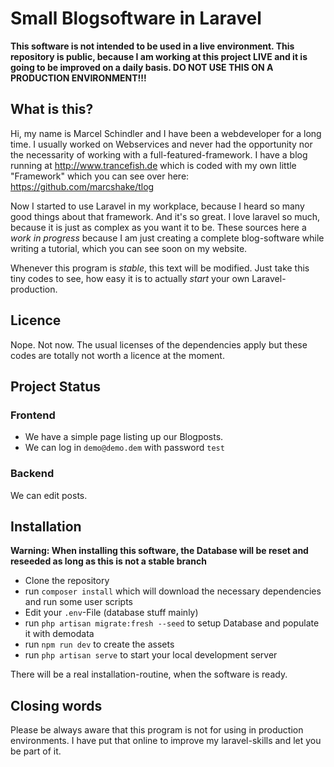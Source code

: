 # Small Blogsoftware in Laravel

**This software is not intended to be used in a live environment. This repository is public, because I am working at this project LIVE and it is going to be improved on a daily basis. DO NOT USE THIS ON A PRODUCTION ENVIRONMENT!!!**

## What is this?
Hi, my name is Marcel Schindler and I have been a webdeveloper for a long time. I usually worked on Webservices and never had the opportunity nor the necessarity of working with a full-featured-framework. I have a blog running at http://www.trancefish.de which is coded with my own little "Framework" which you can see over here: https://github.com/marcshake/tlog

Now I started to use Laravel in my workplace, because I heard so many good things about that framework. And it's so great. I love laravel so much, because it is just as complex as you want it to be. These sources here a *work in progress* because I am just creating a complete blog-software while writing a tutorial, which you can see soon on my website.

Whenever this program is *stable*, this text will be modified. Just take this tiny codes to see, how easy it is to actually *start* your own Laravel-production.

## Licence
Nope. Not now. The usual licenses of the dependencies apply but these codes are totally not worth a licence at the moment.

## Project Status
### Frontend
* We have a simple page listing up our Blogposts. 
* We can log in ``demo@demo.dem`` with password ``test`` 

### Backend
We can edit posts. 

## Installation

**Warning: When installing this software, the Database will be reset and reseeded as long as this is not a stable branch**

* Clone the repository
* run ``composer install`` which will download the necessary dependencies and run some user scripts
* Edit your ``.env``-File (database stuff mainly)
* run ``php artisan migrate:fresh --seed`` to setup Database and populate it with demodata
* run ``npm run dev`` to create the assets
* run ``php artisan serve`` to start your local development server

There will be a real installation-routine, when the software is ready.

## Closing words

Please be always aware that this program is not for using in production environments. I have put that online to improve my laravel-skills and let you be part of it. 
